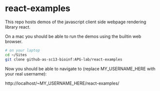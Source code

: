 # react-examples
This repo hosts demos of the javascript client side webpage rendering library react.

On a mac you should be able to run the demos using the builtin web browser.

```bash
# on your laptop
cd ~/Sites
git clone github-as-sc13-bioinf:APG-lab/react-examples

```

Now you should be able to navigate to (replace MY_USERNAME_HERE with your real username):

http://localhost/~MY_USERNAME_HERE/react-examples/



